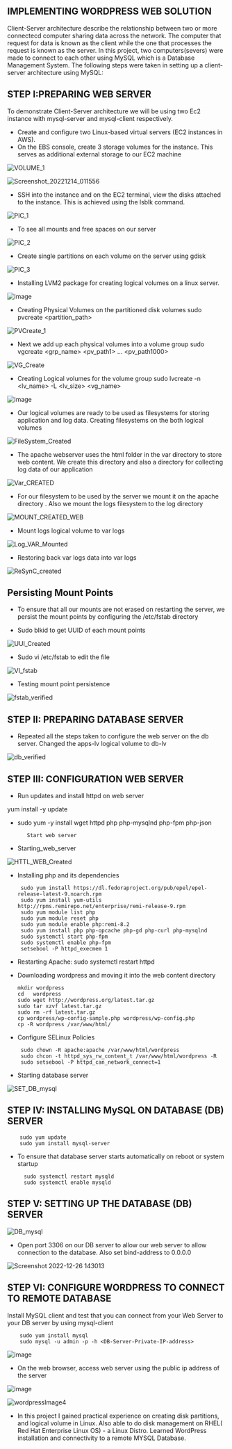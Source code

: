 ## IMPLEMENTING WORDPRESS WEB SOLUTION

Client-Server architecture describe the relationship between two or more connectecd computer sharing data across the network. The computer that request for data is known as the client while the one that processes the request is known as the server.
In this project, two computers(severs) were made to connect to each other using MySQL which is a Database Management System. The following steps were taken in setting up a client-server architecture using MySQL:

## STEP I:PREPARING WEB SERVER

To demonstrate Client-Server architecture we will be using two Ec2 instance with mysql-server and mysql-client respectively.

   * Create and configure two Linux-based virtual servers (EC2 instances in AWS).
   * On the EBS console, create 3 storage volumes for the instance. This serves as additional external storage to our EC2 machine

![VOLUME_1](https://user-images.githubusercontent.com/122198373/214749494-11626b5d-b809-4283-846d-2bc16cd18ae8.png)

![Screenshot_20221214_011556](https://user-images.githubusercontent.com/122198373/214753235-49e4f0b7-350a-4e9f-9f1a-535c1c469e04.png)

* SSH into the instance and on the EC2 terminal, view the disks attached to the instance. This is achieved using the lsblk command.
   
![PIC_1](https://user-images.githubusercontent.com/122198373/215355522-baefa535-8d93-4472-a507-a9e5aa9a7b62.png)

- To see all mounts and free spaces on our server

![PIC_2](https://user-images.githubusercontent.com/122198373/215355862-f43f43f6-fddc-461c-b8d2-5afb7de6e015.png)

- Create single partitions on each volume on the server using gdisk  

![PIC_3](https://user-images.githubusercontent.com/122198373/215355878-0469d2aa-f256-4b50-b909-2e7dbab2c8cc.png)

- Installing LVM2 package for creating logical volumes on a linux server.

![image](https://user-images.githubusercontent.com/122198373/215356041-10273206-8653-4017-8505-a701e91aee6a.png)

- Creating Physical Volumes on the partitioned disk volumes
    sudo pvcreate <partition_path>

![PVCreate_1](https://user-images.githubusercontent.com/122198373/215356233-d5f05a0e-aa97-4b10-b01d-50e2b051dc2d.png)

- Next we add up each physical volumes into a volume group
   sudo vgcreate <grp_name> <pv_path1> ... <pv_path1000> 
   
![VG_Create](https://user-images.githubusercontent.com/122198373/215356508-e6a6b57b-b85e-41bc-8910-ae735f38d4e1.png)

- Creating Logical volumes for the volume group   sudo lvcreate -n <lv_name> -L <lv_size> <vg_name>

![image](https://user-images.githubusercontent.com/122198373/215356612-47fc4e1f-c7aa-4a07-b101-7eca7b687634.png)

- Our logical volumes are ready to be used as filesystems for storing application and log data.
            Creating filesystems on the both logical volumes
            
 ![FileSystem_Created](https://user-images.githubusercontent.com/122198373/215356868-55aa8eee-5254-4ba2-a27b-9e7f560cc5a3.png)
 
- The apache webserver uses the html folder in the var directory to store web content. We create this directory and also a directory for collecting log data of our application

![Var_CREATED](https://user-images.githubusercontent.com/122198373/215357088-0b9daef8-40b5-4709-b506-3f0d1b4242cc.png)

- For our filesystem to be used by the server we mount it on the apache directory . Also we mount the logs filesystem to the log directory

![MOUNT_CREATED_WEB](https://user-images.githubusercontent.com/122198373/215357433-8dda5f3e-12d2-48cd-be8d-0a6edd161426.png)

- Mount logs logical volume to var logs

![Log_VAR_Mounted](https://user-images.githubusercontent.com/122198373/215357695-42194197-df10-465e-ae6c-5e7c37578913.png)

- Restoring back var logs data into var logs
    
![ReSynC_created](https://user-images.githubusercontent.com/122198373/215357777-31d69ad1-f587-4011-916e-4130032be5c3.png)

## Persisting Mount Points

 - To ensure that all our mounts are not erased on restarting the server, we persist the mount points by configuring the /etc/fstab directory

 - Sudo blkid to get UUID of each mount points

![UUI_Created](https://user-images.githubusercontent.com/122198373/215358161-10670f1c-97c1-43d0-8963-a6a2a575010a.png)

- Sudo vi /etc/fstab to edit the file

![VI_fstab](https://user-images.githubusercontent.com/122198373/215358468-84c5235d-d2c6-4c03-bfae-2314ef1a097c.png)

- Testing mount point persistence

![fstab_verified](https://user-images.githubusercontent.com/122198373/215358705-a7e69f7e-fd11-474e-b1a3-898c56604fd3.png)

## STEP II: PREPARING DATABASE SERVER
- Repeated all the steps taken to configure the web server on the db server. Changed the apps-lv logical volume to db-lv

![db_verified](https://user-images.githubusercontent.com/122198373/215359020-b8d92b89-80b9-4873-8374-c08daa3560d1.png)

## STEP III: CONFIGURATION WEB SERVER

- Run updates and install httpd on web server

yum install -y update
- sudo yum -y install wget httpd php php-mysqlnd php-fpm php-json

         Start web server

- Starting_web_server

![HTTL_WEB_Created](https://user-images.githubusercontent.com/122198373/215365043-7d56d77a-73dd-489e-8d4c-8051529eee96.png)


 - Installing php and its dependencies
 

        sudo yum install https://dl.fedoraproject.org/pub/epel/epel-release-latest-9.noarch.rpm
        sudo yum install yum-utils http://rpms.remirepo.net/enterprise/remi-release-9.rpm
        sudo yum module list php
        sudo yum module reset php
        sudo yum module enable php:remi-8.2
        sudo yum install php php-opcache php-gd php-curl php-mysqlnd
        sudo systemctl start php-fpm
        sudo systemctl enable php-fpm
        setsebool -P httpd_execmem 1

  - Restarting Apache: sudo systemctl restart httpd

  - Downloading wordpress and moving it into the web content directory
  

        mkdir wordpress
        cd   wordpress
        sudo wget http://wordpress.org/latest.tar.gz
        sudo tar xzvf latest.tar.gz
        sudo rm -rf latest.tar.gz
        cp wordpress/wp-config-sample.php wordpress/wp-config.php
        cp -R wordpress /var/www/html/

 - Configure SELinux Policies
 

        sudo chown -R apache:apache /var/www/html/wordpress
        sudo chcon -t httpd_sys_rw_content_t /var/www/html/wordpress -R
        sudo setsebool -P httpd_can_network_connect=1
      

- Starting database server

![SET_DB_mysql](https://user-images.githubusercontent.com/122198373/215360158-b181bb9b-1f9d-484a-be61-bebda760a35a.png)

## STEP IV: INSTALLING MySQL ON DATABASE (DB) SERVER

        sudo yum update
        sudo yum install mysql-server
        
- To ensure that database server starts automatically on reboot or system startup


        sudo systemctl restart mysqld
        sudo systemctl enable mysqld

## STEP V: SETTING UP THE DATABASE (DB) SERVER

![DB_mysql](https://user-images.githubusercontent.com/122198373/215365510-5a36523f-b49e-4637-8647-d533a8816ad5.png)

- Open port 3306 on our DB server to allow our web server to allow connection to the database. Also set bind-address to 0.0.0.0

![Screenshot 2022-12-26 143013](https://user-images.githubusercontent.com/122198373/215365691-5d2643b5-fca0-471f-946f-86700f6465ca.png)



## STEP VI: CONFIGURE WORDPRESS TO CONNECT TO REMOTE DATABASE

Install MySQL client and test that you can connect from your Web Server to your DB server by using mysql-client

        sudo yum install mysql
        sudo mysql -u admin -p -h <DB-Server-Private-IP-address>
        

![image](https://user-images.githubusercontent.com/122198373/215366356-efa875eb-8cfa-47ff-8e71-6b8dbbe9552d.png)

- On the web browser, access web server using the public ip address of the server

![image](https://user-images.githubusercontent.com/122198373/215366557-745097b5-9fec-4d91-be51-ac8ccd273043.png)


![wordpressImage4](https://user-images.githubusercontent.com/122198373/215366772-528d94b0-7f4b-433b-b0e4-13266a5552ca.png)





- In this project I gained practical experience on creating disk partitions, and logical volume in Linux. Also able to do disk management on RHEL( Red Hat   Enterprise Linux OS) - a Linux Distro. Learned WordPress installation and connectivity to a remote MYSQL Database.
    





